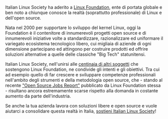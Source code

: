 <!--
.. title: ILS aderisce a Linux Foundation
.. slug: linux-foundation
.. date: 2022-06-30 00:00:00
.. tags: 
.. category: 
.. link: 
.. description: 
.. type: text
.. image_copy: 
.. previewimage: /images/posts/lf_ils.png
-->


Italian Linux Society ha aderito a [Linux Foundation](https://www.linuxfoundation.org/), ente di portata globale e ben noto a chiunque conosce la realtà (soprattutto professionale) di Linux e dell'open source.

<!-- TEASER_END -->

Nata nel 2000 per supportare lo sviluppo del kernel Linux, oggi la Foundation è il contenitore di innumerevoli progetti open source e di innumerevoli iniziative volte a standardizzare, razionalizzare ed uniformare il variegato ecosistema tecnologico libero, cui migliaia di aziende di ogni dimensione partecipano ed attingono per costruire prodotti ed offrire soluzioni alternative a quelle delle classiche "Big Tech" statunitensi.

Italian Linux Society, nell'unirsi alle [centinaia di altri soggetti](https://www.linuxfoundation.org/our-members-are-our-superpower-2/) che sostengono Linux Foundation, ne condivide gli intenti e gli obiettivi. Tra cui ad esempio quello di far crescere e sviluppare competenze professionali nell'ambito degli strumenti e della metodologia open source, che - stando al recente ["Open Source Jobs Report"](https://training.linuxfoundation.org/resources/2022-open-source-jobs-report/) pubblicato da Linux Foundation stessa - risultano ancora estremamente scarse rispetto alla domanda in costante aumento da parte dell'industria.

Se anche la tua azienda lavora con soluzioni libere e open source e vuole aiutarci a consolidare questa realtà in Italia, [sostieni Italian Linux Society](/sponsorizzazioni)!
